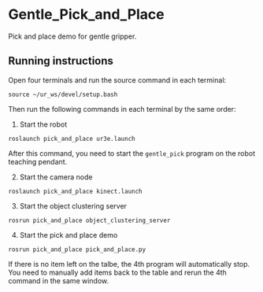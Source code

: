 # Gentle_Pick_and_Place
Pick and place demo for gentle gripper.

## Running instructions
Open four terminals and run the source command in each terminal:
```
source ~/ur_ws/devel/setup.bash
```
Then run the following commands in each terminal by the same order:
1. Start the robot
```
roslaunch pick_and_place ur3e.launch
```
After this command, you need to start the `gentle_pick` program on the robot teaching pendant.

2. Start the camera node
```
roslaunch pick_and_place kinect.launch
```
3. Start the object clustering server
```
rosrun pick_and_place object_clustering_server
```
4. Start the pick and place demo
```
rosrun pick_and_place pick_and_place.py
```
If there is no item left on the talbe, the 4th program will automatically stop.   
You need to manually add items back to the table and rerun the 4th command in the same window.
